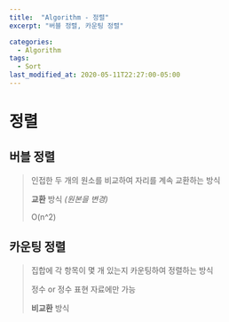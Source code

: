 ```yaml
---
title:  "Algorithm - 정렬"
excerpt: "버블 정렬, 카운팅 정렬"

categories:
  - Algorithm
tags:
  - Sort
last_modified_at: 2020-05-11T22:27:00-05:00
---
```


# 정렬

## 버블 정렬

> 인접한 두 개의 원소를 비교하여 자리를 계속 교환하는 방식
>
> **교환** 방식 *(원본을 변경)*
>
> O(n^2)





## 카운팅 정렬

> 집합에 각 항목이 몇 개 있는지 카운팅하여 정렬하는 방식
>
> 정수 or 정수 표현 자료에만 가능
>
> **비교환** 방식